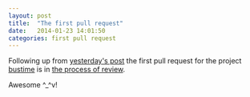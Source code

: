 ```yaml
---
layout: post
title:  "The first pull request"
date:   2014-01-23 14:01:50
categories: first pull request
---
```


Following up from
[yesterday's post](http://valera-rozuvan.github.io/nintoku/simple/bus/time/schedule/application/simple-bus-time-schedule-application/)
the first pull request for the project
[bustime](https://github.com/innovecs-opensource/bustime)
is in [the process of review](https://github.com/innovecs-opensource/bustime/pull/1).


Awesome ^_^v!
